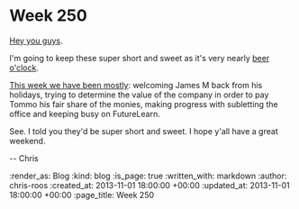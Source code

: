 Week 250
========

[Hey you guys](http://www.youtube.com/watch?v=aMj0t7sds7I).

I'm going to keep these super short and sweet as it's very nearly [beer o'clock](http://isitbeeroclock.com/).

[This week we have been mostly](http://www.youtube.com/watch?v=h-z5T8meC84): welcoming James M back from his holidays, trying to determine the value of the company in order to pay Tommo his fair share of the monies, making progress with subletting the office and keeping busy on FutureLearn.

See. I told you they'd be super short and sweet. I hope y'all have a great weekend.

-- Chris

:render_as: Blog
:kind: blog
:is_page: true
:written_with: markdown
:author: chris-roos
:created_at: 2013-11-01 18:00:00 +00:00
:updated_at: 2013-11-01 18:00:00 +00:00
:page_title: Week 250
